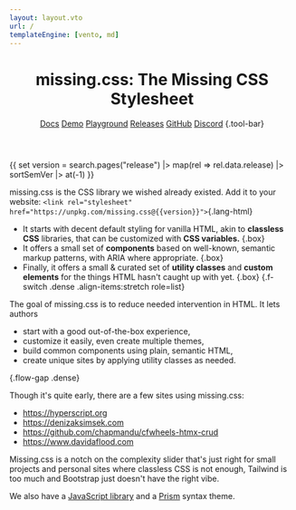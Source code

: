 ```yaml
---
layout: layout.vto
url: /
templateEngine: [vento, md]
---
```


<header>

# <span class=allcaps>missing<wbr>.css<v-h>:</v-h></span> <sub-title>The Missing CSS Stylesheet</sub-title>

<nav>

[Docs](/docs/) 
[Demo](/demos/) 
[Playground](/playground/) 
[Releases](/releases/) 
[GitHub](https://github.com/bigskysoftware/missing) 
[Discord](https://htmx.org/discord)
{.tool-bar}

</nav>

</header>

<main>

{{ set version = search.pages("release")
    |> map(rel => rel.data.release)
    |> sortSemVer
    |> at(-1) }}

missing.css is the CSS library we wished already existed.
Add it to your website: `<link rel="stylesheet" href="https://unpkg.com/missing.css@{{version}}">`{.lang-html}

 * It starts with decent default styling for vanilla HTML, akin to **classless
   CSS** libraries, that can be customized with **CSS variables.** {.box}
 * It offers a small set of **components** based on well-known, semantic markup
   patterns, with ARIA where appropriate. {.box}
 * Finally, it offers a small & curated set of **utility classes** and **custom
   elements** for the things HTML hasn't caught up with yet. {.box}
{.f-switch .dense .align-items:stretch role=list}

The goal of missing.css is to reduce needed intervention in HTML. It lets
authors

 - start with a good out-of-the-box experience,
 - customize it easily, even create multiple themes,
 - build common components using plain, semantic HTML,
 - create unique sites by applying utility classes as needed.

{.flow-gap .dense}

Though it's quite early, there are a few sites using missing.css:

 - <https://hyperscript.org>
 - <https://denizaksimsek.com>
 - <https://github.com/chapmandu/cfwheels-htmx-crud>
 - <https://www.davidaflood.com>

Missing.css is a notch on the complexity slider
that's just right for small projects and personal sites
where classless CSS is not enough, Tailwind is too much
and Bootstrap just doesn't have the right vibe.

We also have a [JavaScript library](/docs/js) and a [Prism](https://prismjs.com) syntax theme.

</main>
